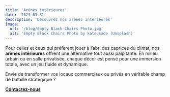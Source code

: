 ```yaml
---
title: 'Arènes intérieures'
date: '2025-03-31'
description: 'Découvrez nos arènes intérieures'
image:
  url: '/blog/Empty Black Chairs Photo.jpg'
  alt: 'Empty Black Chairs Photo by kate.sade (Unsplash)'
---
```


Pour celles et ceux qui préfèrent jouer à l’abri des caprices du climat, nos **arènes intérieures** offrent une alternative tout aussi palpitante. En milieu urbain ou en salle privatisée, chaque décor est pensé pour une immersion totale, avec un jeu fluide et dynamique.

Envie de transformer vos locaux commerciaux ou privés en véritable champ de bataille stratégique ?

[**Contactez-nous**](/contact)